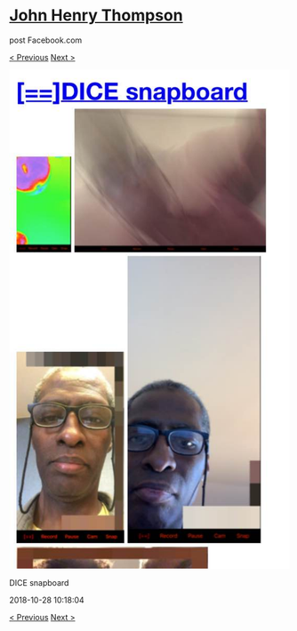 # [John Henry Thompson](../README.md)
post Facebook.com

[< Previous](2018-10-30-4.md) [Next >](2018-10-24-1.md)

[![](../media/2018-10-28/Timeline-Photos-DICE-snapboard.jpg)](../README.md)

DICE snapboard

2018-10-28 10:18:04

[< Previous](2018-10-30-4.md) [Next >](2018-10-24-1.md)